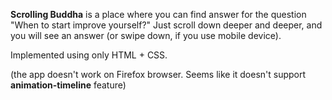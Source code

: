 **Scrolling Buddha** is a place where you can find answer for the question "When to start improve yourself?"
Just scroll down deeper and deeper, and you will see an answer (or swipe down, if you use mobile device).

Implemented using only HTML + CSS.

(the app doesn't work on Firefox browser. Seems like it doesn't support **animation-timeline** feature)
